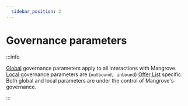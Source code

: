 ```yaml
---
  sidebar_position: 2
---
```


# Governance parameters

:::info 

[Global](global-variables.mdx) governance parameters apply to all interactions with Mangrove. [Local](local-variables.md) governance parameters are (`outbound, inbound`) [Offer List](../../../meta-topics/broken-reference/) specific. Both global and local parameters are under the control of Mangrove's governance.

:::
